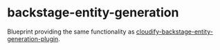 # backstage-entity-generation


Blueprint providing the same functionality as [cloudify-backstage-entity-generation-plugin](https://github.com/Cloudify-PS/cloudify-backstage-entity-generation-plugin).
